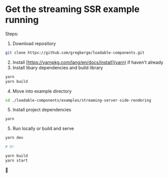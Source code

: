 # Get the streaming SSR example running

Steps:

1. Download repository

```bash
git clone https://github.com/gregberge/loadable-components.git
```

2. Install [https://yarnpkg.com/lang/en/docs/install](yarn) if haven't already
3. Install libary dependencies and build library

```bash
yarn
yarn build
```

4. Move into example directory

```bash
cd ./loadable-components/examples/streaming-server-side-rendering
```

5. Install project dependencies

```bash
yarn
```

5. Run locally or build and serve

```bash
yarn dev

# Or

yarn build
yarn start
```

🍻
